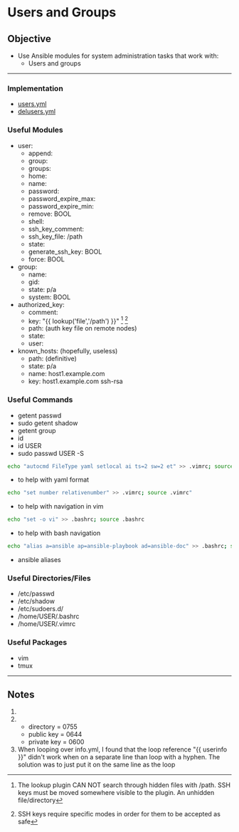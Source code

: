# Users and Groups

## Objective
* Use Ansible modules for system administration tasks that work with:
	* Users and groups

---

### Implementation
* [users.yml](users.yml)
* [delusers.yml](delusers.yml)

### Useful Modules
* user:
	* append:
	* group:
	* groups:
	* home:
	* name:
	* password:
	* password_expire_max:
	* password_expire_min:
	* remove: BOOL
	* shell:
	* ssh_key_comment:
	* ssh_key_file: /path
	* state:
	* generate_ssh_key: BOOL
	* force: BOOL
* group:
	* name:
	* gid:
	* state: p/a
	* system: BOOL
* authorized_key:
	* comment:
	* key: "{{ lookup('file','/path') }}" [^authkey] [^mode]
	* path: (auth key file on remote nodes)
	* state:
	* user:
* known_hosts: (hopefully, useless)
	* path: (definitive)
	* state: p/a
	* name: host1.example.com
	* key: host1.example.com ssh-rsa 

### Useful Commands
* getent passwd
* sudo getent shadow
* getent group
* id
* id USER
* sudo passwd USER -S
```zsh
echo "autocmd FileType yaml setlocal ai ts=2 sw=2 et" >> .vimrc; source .vimrc
```
* to help with yaml format
```zsh
echo "set number relativenumber" >> .vimrc; source .vimrc"
```
* to help with navigation in vim
```zsh
echo "set -o vi" >> .bashrc; source .bashrc
```
* to help with bash navigation
```zsh
echo "alias a=ansible ap=ansible-playbook ad=ansible-doc" >> .bashrc; source .bashrc
```
* ansible aliases

### Useful Directories/Files
* /etc/passwd
* /etc/shadow
* /etc/sudoers.d/
* /home/USER/.bashrc
* /home/USER/.vimrc

### Useful Packages
* vim
* tmux

---

## Notes
1. [^authkey]: The lookup plugin CAN NOT search through hidden files with /path. SSH keys must be moved somewhere visible to the plugin. An unhidden file/directory
2. [^mode]: SSH keys require specific modes in order for them to be accepted as safe
	* directory = 0755
	* public key = 0644
	* private key = 0600
3. When looping over info.yml, I found that the loop reference "{{ userinfo }}" didn't work when on a separate line than loop with a hyphen. The solution was to just put it on the same line as the loop

